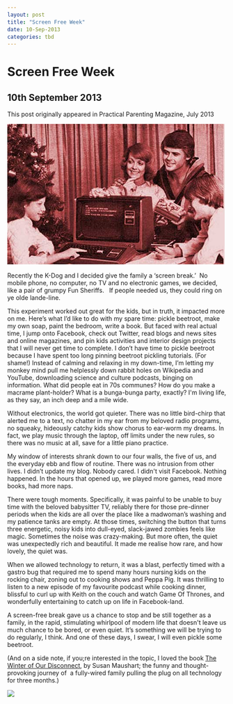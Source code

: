 ```yaml
---
layout: post
title: "Screen Free Week"
date: 10-Sep-2013
categories: tbd
---
```


# Screen Free Week

## 10th September 2013

This post originally appeared in Practical Parenting Magazine,   July 2013

<img class="photo-horiz" src="/images/2013/09/tumblr_m5mobiIXiP1qa60tro1_500.jpg" />

Recently the K-Dog and I decided give the family a ‘screen break.’  No mobile phone,   no computer,   no TV and no electronic games, we decided, like a pair of grumpy Fun Sheriffs.   If people needed us, they could ring on ye olde lande-line.

This experiment worked out great for the kids, but in truth, it impacted more on me. Here’s what I’d like to do with my spare time: pickle beetroot, make my own soap, paint the bedroom, write a book. But faced with real actual time, I jump onto Facebook, check out Twitter, read blogs and news sites and online magazines, and pin kids activities and interior design projects that I will never get time to complete. I don’t have time to pickle beetroot because I have spent too long pinning beetroot pickling tutorials. (For shame!) Instead of calming and relaxing in my down-time, I’m letting my monkey mind pull me helplessly down rabbit holes on Wikipedia and YouTube, downloading science and culture podcasts, binging on information. What did people eat in 70s communes? How do you make a macrame plant-holder? What is a bunga-bunga party, exactly? I'm living life, as they say, an inch deep and a mile wide.

Without electronics, the world got quieter. There was no little bird-chirp that alerted me to a text, no chatter in my ear from my beloved radio programs, no squeaky, hideously catchy kids show chorus to ear-worm my dreams. In fact, we play music through the laptop, off limits under the new rules, so there was no music at all, save for a little piano practice.

My window of interests shrank down to our four walls, the five of us, and the everyday ebb and flow of routine. There was no intrusion from other lives. I didn’t update my blog. Nobody cared. I didn't visit Facebook. Nothing happened. In the hours that opened up, we played more games, read more books, had more naps.

There were tough moments. Specifically, it was painful to be unable to buy time with the beloved babysitter TV, reliably there for those pre-dinner periods when the kids are all over the place like a madwoman’s washing and my patience tanks are empty. At those times, switching the button that turns three energetic, noisy kids into dull-eyed, slack-jawed zombies feels like magic. Sometimes the noise was crazy-making. But more often, the quiet was unexpectedly rich and beautiful. It made me realise how rare, and how lovely, the quiet was.

When we allowed technology to return, it was a blast, perfectly timed with a gastro bug that required me to spend many hours nursing kids on the rocking chair, zoning out to cooking shows and Peppa Pig. It was thrilling to listen to a new episode of my favourite podcast while cooking dinner, blissful to curl up with Keith on the couch and watch Game Of Thrones, and wonderfully entertaining to catch up on life in Facebook-land.

A screen-free break gave us a chance to stop and be still together as a family, in the rapid, stimulating whirlpool of modern life that doesn't leave us much chance to be bored, or even quiet. It’s something we will be trying to do regularly, I think. And one of these days, I swear, I will even pickle some beetroot.

(And on a side note, if you;re interested in the topic, I loved the book <a href="http://www.amazon.com/The-Winter-Our-Disconnect-Technology/dp/1585428558">The Winter of Our Disconnect</a>, by Susan Maushart; the funny and thought-provoking journey of  a fully-wired family pulling the plug on all technology for three months.)

<a href="http://www.facebook.com/sharer.php?u=&amp;linkname=Screen%20Free%20Week"><img class="photo-horiz" src="http://shongjog.files.wordpress.com/2008/04/share-on-facebook.gif?" />
